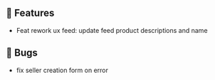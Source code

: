 ## 🚀 Features

- Feat rework ux feed: update feed product descriptions and name


## 🐛 Bugs

- fix seller creation form on error